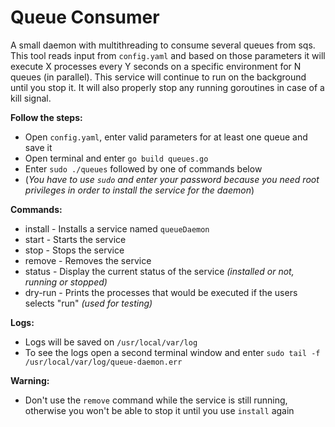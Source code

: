 # Queue Consumer   
A small daemon with multithreading to consume several queues from sqs.
This tool reads input from `config.yaml` and based on those parameters it will execute X processes every Y seconds on a specific environment for N queues (in parallel).
This service will continue to run on the background until you stop it. It will also properly stop any running goroutines in case of a kill signal.

**Follow the steps:**
* Open `config.yaml`, enter valid parameters for at least one queue and save it
* Open terminal and enter `go build queues.go`
* Enter `sudo ./queues` followed by one of commands below
* (*You have to use `sudo` and enter your password because you need root privileges in order to install the service for the daemon*)

**Commands:**
* install - Installs a service named `queueDaemon`
* start - Starts the service
* stop - Stops the service
* remove - Removes the service
* status - Display the current status of the service *(installed or not, running or stopped)*
* dry-run - Prints the processes that would be executed if the users selects "run" *(used for testing)*

**Logs:**
* Logs will be saved on `/usr/local/var/log`
* To see the logs open a second terminal window and enter `sudo tail -f /usr/local/var/log/queue-daemon.err`

**Warning:**
* Don't use the `remove` command while the service is still running, otherwise you won't be able to stop it until you use `install` again
